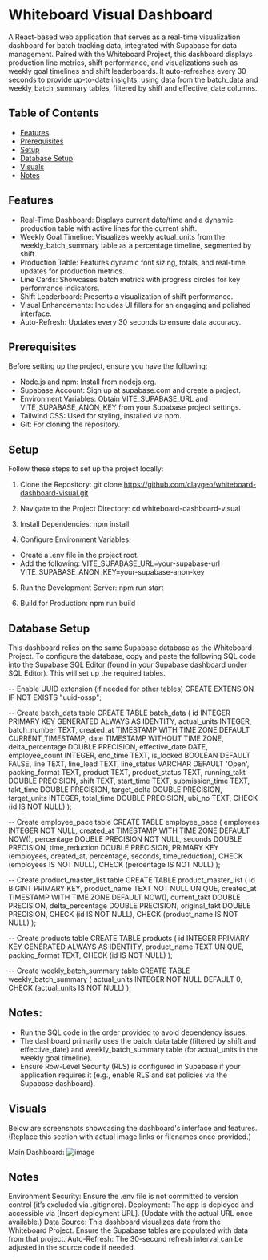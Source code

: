 # Whiteboard Visual Dashboard

A React-based web application that serves as a real-time visualization dashboard for batch tracking data, integrated with Supabase for data management. Paired with the Whiteboard Project, this dashboard displays production line metrics, shift performance, and visualizations such as weekly goal timelines and shift leaderboards. It auto-refreshes every 30 seconds to provide up-to-date insights, using data from the batch_data and weekly_batch_summary tables, filtered by shift and effective_date columns.

## Table of Contents

- [Features](#features)
- [Prerequisites](#prerequisites)
- [Setup](#setup)
- [Database Setup](#database-setup)
- [Visuals](#visuals)
- [Notes](#notes)


## Features

- Real-Time Dashboard: Displays current date/time and a dynamic production table with active lines for the current shift.
- Weekly Goal Timeline: Visualizes weekly actual_units from the weekly_batch_summary table as a percentage timeline,     segmented by shift.
- Production Table: Features dynamic font sizing, totals, and real-time updates for production metrics.
- Line Cards: Showcases batch metrics with progress circles for key performance indicators.
- Shift Leaderboard: Presents a visualization of shift performance.
- Visual Enhancements: Includes UI fillers for an engaging and polished interface.
- Auto-Refresh: Updates every 30 seconds to ensure data accuracy.

## Prerequisites
Before setting up the project, ensure you have the following:

- Node.js and npm: Install from nodejs.org.
- Supabase Account: Sign up at supabase.com and create a project.
- Environment Variables: Obtain VITE_SUPABASE_URL and VITE_SUPABASE_ANON_KEY from your Supabase project settings.
- Tailwind CSS: Used for styling, installed via npm.
- Git: For cloning the repository.

## Setup
Follow these steps to set up the project locally:

1. Clone the Repository: git clone https://github.com/claygeo/whiteboard-dashboard-visual.git


2. Navigate to the Project Directory: cd whiteboard-dashboard-visual


3. Install Dependencies: npm install


4. Configure Environment Variables:
- Create a .env file in the project root.
- Add the following: VITE_SUPABASE_URL=your-supabase-url
VITE_SUPABASE_ANON_KEY=your-supabase-anon-key

5. Run the Development Server: npm run start

6. Build for Production: npm run build

## Database Setup
This dashboard relies on the same Supabase database as the Whiteboard Project. To configure the database, copy and paste the following SQL code into the Supabase SQL Editor (found in your Supabase dashboard under SQL Editor). This will set up the required tables.

-- Enable UUID extension (if needed for other tables)
CREATE EXTENSION IF NOT EXISTS "uuid-ossp";

-- Create batch_data table
CREATE TABLE batch_data (
    id INTEGER PRIMARY KEY GENERATED ALWAYS AS IDENTITY,
    actual_units INTEGER,
    batch_number TEXT,
    created_at TIMESTAMP WITH TIME ZONE DEFAULT CURRENT_TIMESTAMP,
    date TIMESTAMP WITHOUT TIME ZONE,
    delta_percentage DOUBLE PRECISION,
    effective_date DATE,
    employee_count INTEGER,
    end_time TEXT,
    is_locked BOOLEAN DEFAULT FALSE,
    line TEXT,
    line_lead TEXT,
    line_status VARCHAR DEFAULT 'Open',
    packing_format TEXT,
    product TEXT,
    product_status TEXT,
    running_takt DOUBLE PRECISION,
    shift TEXT,
    start_time TEXT,
    submission_time TEXT,
    takt_time DOUBLE PRECISION,
    target_delta DOUBLE PRECISION,
    target_units INTEGER,
    total_time DOUBLE PRECISION,
    ubi_no TEXT,
    CHECK (id IS NOT NULL)
);

-- Create employee_pace table
CREATE TABLE employee_pace (
    employees INTEGER NOT NULL,
    created_at TIMESTAMP WITH TIME ZONE DEFAULT NOW(),
    percentage DOUBLE PRECISION NOT NULL,
    seconds DOUBLE PRECISION,
    time_reduction DOUBLE PRECISION,
    PRIMARY KEY (employees, created_at, percentage, seconds, time_reduction),
    CHECK (employees IS NOT NULL),
    CHECK (percentage IS NOT NULL)
);

-- Create product_master_list table
CREATE TABLE product_master_list (
    id BIGINT PRIMARY KEY,
    product_name TEXT NOT NULL UNIQUE,
    created_at TIMESTAMP WITH TIME ZONE DEFAULT NOW(),
    current_takt DOUBLE PRECISION,
    delta_percentage DOUBLE PRECISION,
    original_takt DOUBLE PRECISION,
    CHECK (id IS NOT NULL),
    CHECK (product_name IS NOT NULL)
);

-- Create products table
CREATE TABLE products (
    id INTEGER PRIMARY KEY GENERATED ALWAYS AS IDENTITY,
    product_name TEXT UNIQUE,
    packing_format TEXT,
    CHECK (id IS NOT NULL)
);

-- Create weekly_batch_summary table
CREATE TABLE weekly_batch_summary (
    actual_units INTEGER NOT NULL DEFAULT 0,
    CHECK (actual_units IS NOT NULL)
);

## Notes:

- Run the SQL code in the order provided to avoid dependency issues.
- The dashboard primarily uses the batch_data table (filtered by shift and effective_date) and weekly_batch_summary table (for actual_units in the weekly goal timeline).
- Ensure Row-Level Security (RLS) is configured in Supabase if your application requires it (e.g., enable RLS and set policies via the Supabase dashboard).

## Visuals
Below are screenshots showcasing the dashboard's interface and features. (Replace this section with actual image links or filenames once provided.)

Main Dashboard: ![image](https://github.com/user-attachments/assets/91a99249-d142-4f56-9b69-a8533b3fbb52)

## Notes

Environment Security: Ensure the .env file is not committed to version control (it’s excluded via .gitignore).
Deployment: The app is deployed and accessible via [Insert deployment URL]. (Update with the actual URL once available.)
Data Source: This dashboard visualizes data from the Whiteboard Project. Ensure the Supabase tables are populated with data from that project.
Auto-Refresh: The 30-second refresh interval can be adjusted in the source code if needed.

